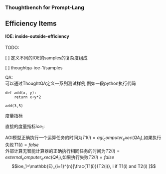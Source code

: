 ### Thoughtbench for Prompt-Lang


## Efficiency Items

#### IOE: inside-outside-efficiency

TODO:   

[ ] 定义不同的IOE的samples的复杂度组成 

[ ] thoughtqa-ioe-1/samples  



QA:  
可以通过ThoughtQA定义一系列测试样例,例如一段python执行代码  


```
def add(x, y):
    return x+y*2

add(3,5)
```

度量指标
 
直接的度量指标$ioe_1$:

AGI模型正确执行一个运算任务的时间为$T1(i)=agi_computer_exec(QA_i)$,如果执行失败$T1(i)=false$   
外部计算无智能计算器的正确执行相同任务的时间为$T2(i)=external_computer_exec(QA_i)$,如果执行失败$T2(i)=false$    
$$ioe_1=\mathbb{E}_{i=1}^{n}[\frac{T1(i)}{T2(i)}, i if  T1(i) and T2(i) ]$$   

